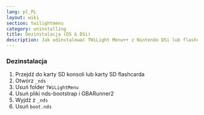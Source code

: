 ```yaml
---
lang: pl_PL
layout: wiki
section: twilightmenu
category: uninstalling
title: Dezinstalacja (DS & DSi)
description: Jak odinstalować TWiLight Menu++ z Nintendo DSi lub flashcarda DS
---
```


### Dezinstalacja
1. Przejdź do karty SD konsoli lub karty SD flashcarda
1. Otwórz `_nds`
1. Usuń folder `TWiLightMenu`
1. Usuń pliki nds-bootstrap i GBARunner2
1. Wyjdź z `_nds`
1. Usuń `boot.nds`
